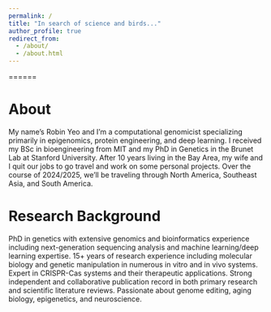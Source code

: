 ```yaml
---
permalink: /
title: "In search of science and birds..."
author_profile: true
redirect_from: 
  - /about/
  - /about.html
---
```


  
======


About
======
My name’s Robin Yeo and I’m a computational genomicist specializing primarily in epigenomics, protein engineering, and deep learning. I received my BSc in bioengineering from MIT and my PhD in Genetics in the Brunet Lab at Stanford University. After 10 years living in the Bay Area, my wife and I quit our jobs to go travel and work on some personal projects. Over the course of 2024/2025, we’ll be traveling through North America, Southeast Asia, and South America.


Research Background
======
PhD in genetics with extensive genomics and bioinformatics experience including next-generation sequencing analysis and machine learning/deep learning expertise. 15+ years of research experience including molecular biology and genetic manipulation in numerous in vitro and in vivo systems. Expert in CRISPR-Cas systems and their therapeutic applications. Strong independent and collaborative publication record in both primary research and scientific literature reviews. Passionate about genome editing, aging biology, epigenetics, and neuroscience.